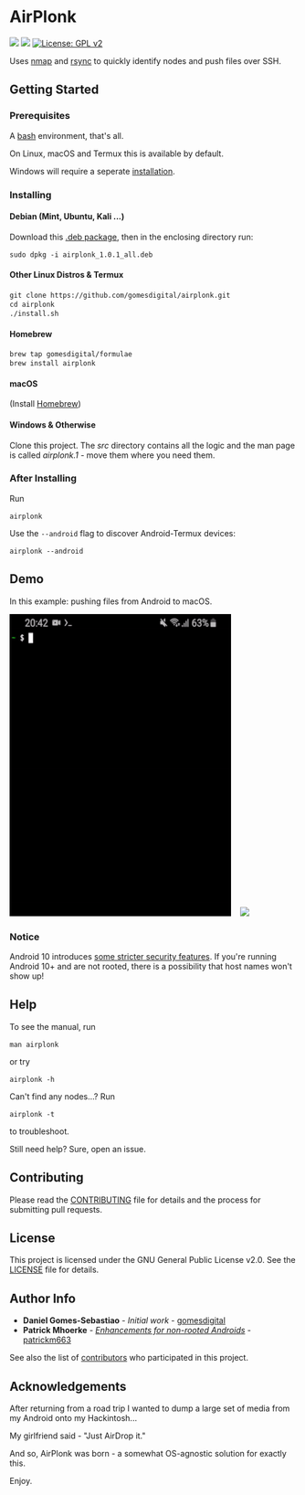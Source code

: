 # AirPlonk &nbsp;

![](https://img.shields.io/github/issues/gomesdigital/AirPlonk?color=yellow)
![](https://img.shields.io/github/languages/code-size/gomesdigital/AirPlonk?color=green)
[![License: GPL v2](https://img.shields.io/badge/License-GPL%20v2-blue.svg)](https://github.com/gomesdigital/AirPlonk/LICENSE)

Uses [nmap] and [rsync] to quickly identify nodes and push files over SSH.



## Getting Started

### Prerequisites

A [bash](https://github.com/topics/bash) environment, that's all.

On Linux, macOS and Termux this is available by default.

Windows will require a seperate [installation](https://itsfoss.com/install-bash-on-windows/).

### Installing


#### Debian (Mint, Ubuntu, Kali ...)

Download this [.deb package](https://github.com/gomesdigital/AirPlonk/raw/main/airplonk_1.1.0_all.deb), then in the enclosing directory run:
```
sudo dpkg -i airplonk_1.0.1_all.deb
```

#### Other Linux Distros & Termux

```
git clone https://github.com/gomesdigital/airplonk.git
cd airplonk
./install.sh
```

#### Homebrew
```
brew tap gomesdigital/formulae
brew install airplonk
```

#### macOS

(Install [Homebrew](https://www.howtogeek.com/211541/homebrew-for-os-x-easily-installs-desktop-apps-and-terminal-utilities/))

#### Windows & Otherwise
Clone this project. The _src_ directory contains all the logic and the man
page is called _airplonk.1_ - move them where you need them.

### After Installing
Run
```
airplonk
```

Use the `--android` flag to discover Android-Termux devices:
```
airplonk --android
```

## Demo

In this example: pushing files from Android to macOS.

![](demo/demo_termux.gif) &nbsp;&nbsp; ![](demo/demo_macos.gif) 


### Notice
Android 10 introduces [some stricter security features](https://issuetracker.google.com/issues/130103885?pli=1). If you're running Android 10+ and are not rooted, there is a possibility that host names won't show up!

## Help

To see the manual, run
```
man airplonk
```
or try
```
airplonk -h
```


Can't find any nodes...? Run
```
airplonk -t
```
to troubleshoot.

Still need help?
Sure, open an issue.

## Contributing

Please read the [CONTRIBUTING](CONTRIBUTING.md) file for details and the process for submitting pull requests.

## License

This project is licensed under the GNU General Public License v2.0. See the [LICENSE](LICENSE) file for details.

## Author Info

* **Daniel Gomes-Sebastiao** - *Initial work* - [gomesdigital](https://github.com/gomesdigital)
* **Patrick Mhoerke** - *[Enhancements for non-rooted Androids](https://github.com/gomesdigital/airplonk/commit/e0234fd536757e28ac8575154f915e4090d465c5)* - [patrickm663](https://github.com/patrickm663)

See also the list of [contributors](https://github.com/gomesdigital/AirPlonk/graphs/contributors) who participated in this project.

## Acknowledgements

After returning from a road trip I wanted to dump a large set of media from my Android onto my Hackintosh...

My girlfriend said - "Just AirDrop it."

And so, AirPlonk was born - a somewhat OS-agnostic solution for exactly this.

Enjoy.

[nmap]: https://github.com/nmap/nmap
[rsync]: https://github.com/WayneD/rsync

